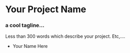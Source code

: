 # Your Project Name

### a cool tagline...

Less than 300 words which describe your project. Etc,....


* Your Name Here